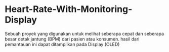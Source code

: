# Heart-Rate-With-Monitoring-Display
Sebuah proyek yang digunakan untuk melihat seberapa cepat dan seberapa besar detak jantung (BPM) dari pasien atau konsumen. hasil dari pemantauan ini dapat ditampilkan pada Display (OLED)
